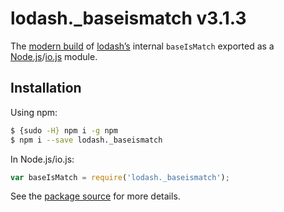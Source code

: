 # lodash._baseismatch v3.1.3

The [modern build](https://github.com/lodash/lodash/wiki/Build-Differences) of [lodash’s](https://lodash.com/) internal `baseIsMatch` exported as a [Node.js](http://nodejs.org/)/[io.js](https://iojs.org/) module.

## Installation

Using npm:

```bash
$ {sudo -H} npm i -g npm
$ npm i --save lodash._baseismatch
```

In Node.js/io.js:

```js
var baseIsMatch = require('lodash._baseismatch');
```

See the [package source](https://github.com/lodash/lodash/blob/3.1.3-npm-packages/lodash._baseismatch) for more details.
